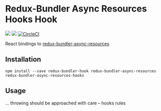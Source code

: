 # Redux-Bundler Async Resources Hooks Hook

![](https://img.shields.io/npm/v/redux-bundler-async-resources-hooks.svg) ![](https://img.shields.io/npm/dt/redux-bundler-async-resources-hooks.svg) [![CircleCI](https://circleci.com/gh/abuinitski/redux-bundler-async-resources-hooks/tree/master.svg?style=svg)](https://circleci.com/gh/abuinitski/redux-bundler-async-resources-hooks/tree/master)

React bindings to [redux-bundler-async-resources](https://github.com/abuinitski/redux-bundler-async-resources-hooks)

## Installation

```
npm install --save redux-bundler-hook redux-bundler-async-resources redux-bundler-async-resources-hooks
```

## Usage


... throwing should be approached with care – hooks rules
